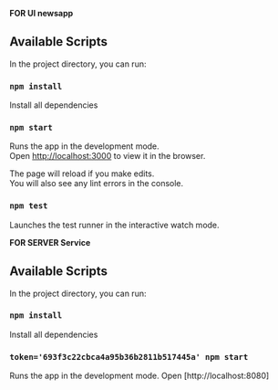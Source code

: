 **FOR UI newsapp**

## Available Scripts

In the project directory, you can run:
### `npm install`
Install all dependencies
### `npm start`

Runs the app in the development mode.\
Open [http://localhost:3000](http://localhost:3000) to view it in the browser.

The page will reload if you make edits.\
You will also see any lint errors in the console.

### `npm test`

Launches the test runner in the interactive watch mode.

**FOR SERVER Service**

## Available Scripts

In the project directory, you can run:
### `npm install`
Install all dependencies

### `token='693f3c22cbca4a95b36b2811b517445a' npm start`

Runs the app in the development mode.
Open [http://localhost:8080]


